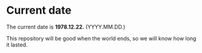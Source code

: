 # Current date

The current date is **1978.12.22.** (YYYY.MM.DD.)

This repository will be good when the world ends, so we will know how long it lasted.